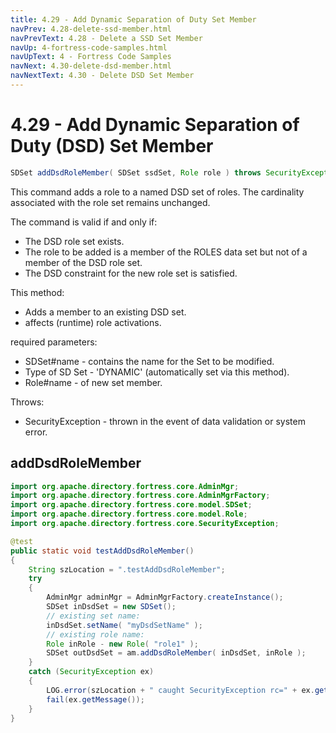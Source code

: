 ```yaml
---
title: 4.29 - Add Dynamic Separation of Duty Set Member
navPrev: 4.28-delete-ssd-member.html
navPrevText: 4.28 - Delete a SSD Set Member
navUp: 4-fortress-code-samples.html
navUpText: 4 - Fortress Code Samples
navNext: 4.30-delete-dsd-member.html
navNextText: 4.30 - Delete DSD Set Member
---
```


# 4.29 - Add Dynamic Separation of Duty (DSD) Set Member
    
```java
SDSet addDsdRoleMember( SDSet ssdSet, Role role ) throws SecurityException;
```

This command adds a role to a named DSD set of roles. The cardinality associated with the role set remains unchanged.

The command is valid if and only if:

- The DSD role set exists.
- The role to be added is a member of the ROLES data set but not of a member of the DSD role set.
- The DSD constraint for the new role set is satisfied.

This method:
- Adds a member to an existing DSD set.
- affects (runtime) role activations.

required parameters:
- SDSet#name - contains the name for the Set to be modified.
- Type of SD Set - 'DYNAMIC' (automatically set via this method).
- Role#name - of new set member.

Throws:
- SecurityException - thrown in the event of data validation or system error.

## addDsdRoleMember

```java
import org.apache.directory.fortress.core.AdminMgr;
import org.apache.directory.fortress.core.AdminMgrFactory;
import org.apache.directory.fortress.core.model.SDSet;
import org.apache.directory.fortress.core.model.Role;
import org.apache.directory.fortress.core.SecurityException;

@test
public static void testAddDsdRoleMember()
{
    String szLocation = ".testAddDsdRoleMember";
    try
    {
        AdminMgr adminMgr = AdminMgrFactory.createInstance();
        SDSet inDsdSet = new SDSet();
        // existing set name:
        inDsdSet.setName( "myDsdSetName" );
        // existing role name:
        Role inRole - new Role( "role1" );
        SDSet outDsdSet = am.addDsdRoleMember( inDsdSet, inRole );
    }
    catch (SecurityException ex)
    {
        LOG.error(szLocation + " caught SecurityException rc=" + ex.getErrorId() + ", msg=" + ex.getMessage(), ex);
        fail(ex.getMessage());
    }
}
```
